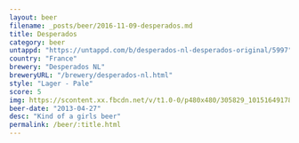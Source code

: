 ```yaml
---
layout: beer
filename: _posts/beer/2016-11-09-desperados.md
title: Desperados
category: beer
untappd: "https://untappd.com/b/desperados-nl-desperados-original/5997"
country: "France"
brewery: "Desperados NL"
breweryURL: "/brewery/desperados-nl.html"
style: "Lager - Pale"
score: 5
img: https://scontent.xx.fbcdn.net/v/t1.0-0/p480x480/305829_10151649178053745_1663963670_n.jpg?oh=607a14bca51375e2c5b6f18ba7d995ce&oe=5B19D837
beer-date: "2013-04-27"
desc: "Kind of a girls beer"
permalink: /beer/:title.html
---
```

